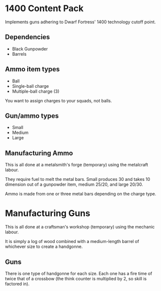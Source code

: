 # 1400 Content Pack

Implements guns adhering to Dwarf Fortress' 1400 technology cutoff point.

## Dependencies

- Black Gunpowder
- Barrels

## Ammo item types

- Ball
- Single-ball charge
- Multiple-ball charge (3)

You want to assign charges to your squads, not balls.

## Gun/ammo types

- Small
- Medium
- Large

## Manufacturing Ammo

This is all done at a metalsmith's forge (temporary) using the metalcraft labour.

They require fuel to melt the metal bars.
Small produces 30 and takes 10 dimension out of a gunpowder item, medium 25/20, and large 20/30.

Ammo is made from one or three metal bars depending on the charge type.

# Manufacturing Guns

This is all done at a craftsman's workshop (temporary) using the mechanic labour.

It is simply a log of wood combined with a medium-length barrel of whichever size to create a handgonne.

## Guns

There is one type of handgonne for each size.
Each one has a fire time of twice that of a crossbow (the think counter is multiplied by 2, so skill is factored in).
